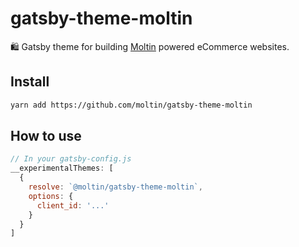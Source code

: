 # gatsby-theme-moltin

🛍 Gatsby theme for building [Moltin](https://moltin.com) powered eCommerce websites.

## Install

```sh
yarn add https://github.com/moltin/gatsby-theme-moltin
```

## How to use

```js
// In your gatsby-config.js
__experimentalThemes: [
  {
    resolve: `@moltin/gatsby-theme-moltin`,
    options: {
      client_id: '...'
    }
  }  
]
```
